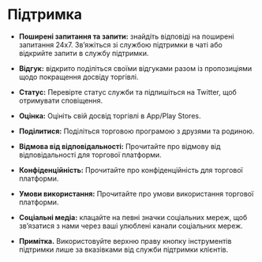 # **Підтримка**

- **Поширені запитання та запити:** знайдіть відповіді на поширені запитання 24x7. Зв’яжіться зі службою підтримки в чаті або відкрийте запити в службу підтримки.
- **Відгук:** відкрито поділіться своїми відгуками разом із пропозиціями щодо покращення досвіду торгівлі.
- **Статус:** Перевірте статус служби та підпишіться на Twitter, щоб отримувати сповіщення.
- **Оцінка:** Оцініть свій досвід торгівлі в App/Play Stores.
- **Поділитися:** Поділіться торговою програмою з друзями та родиною.
- **Відмова від відповідальності:** Прочитайте про відмову від відповідальності для торгової платформи.
- **Конфіденційність:** Прочитайте про конфіденційність для торгової платформи.
- **Умови використання:** Прочитайте про умови використання торгової платформи.
- **Соціальні медіа:** клацайте на певні значки соціальних мереж, щоб зв’язатися з нами через ваші улюблені канали соціальних мереж.

- **Примітка.** Використовуйте верхню праву кнопку інструментів підтримки лише за вказівками від служби підтримки клієнтів.







